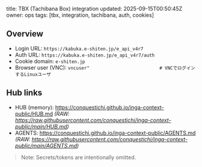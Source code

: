 title: TBX (Tachibana Box) integration
updated: 2025-09-15T00:50:45Z
owner: ops
tags: [tbx, integration, tachibana, auth, cookies]

## Overview
- Login URL: `https://kabuka.e-shiten.jp/e_api_v4r7`
- Auth  URL: `https://kabuka.e-shiten.jp/e_api_v4r7/auth`
- Cookie domain: `e-shiten.jp`
- Browser user (VNC): `vncuser"                          # VNCでログインするLinuxユーザ`

## Hub links
- HUB (memory): https://conquestichi.github.io/inga-context-public/HUB.md *(RAW: https://raw.githubusercontent.com/conquestichi/inga-context-public/main/HUB.md)*
- AGENTS:        https://conquestichi.github.io/inga-context-public/AGENTS.md *(RAW: https://raw.githubusercontent.com/conquestichi/inga-context-public/main/AGENTS.md)*

> Note: Secrets/tokens are intentionally omitted.
